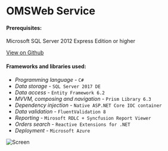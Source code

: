 # OMSWeb Service

#### Prerequisites:
Microsoft SQL Server 2012 Express Edition or higher

[View on Github](https://github.com/StupeniNET/OMSWeb)

#### Frameworks and libraries used:

- *Programming language* - `C#`
- *Data storage* - `SQL Server 2017 DE`
- *Data access* - `Entity Framework 6.2`
- *MVVM, composing and navigation* - `Prism Library 6.3`
- *Dependency injection* - `Native ASP.NET Core IOC container` 
- *Data validation* - `FluentValidation 8`
- *Reporting* - `Mirosoft RDLC + Syncfusion Report Viewer`
- *Orders search* - `Reactive Extensions for .NET` 
- *Deployment* - `Microsoft Azure`

![Screen](https://github.com/StupeniNET/OMSWeb/blob/master/OMSWeb/Screenshots/screen.PNG?raw=true)
